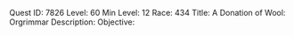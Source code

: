 Quest ID: 7826
Level: 60
Min Level: 12
Race: 434
Title: A Donation of Wool: Orgrimmar
Description: 
Objective: 
